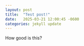 ```yaml
---
layout: post
title:  "Test post!"
date:   2025-03-21 12:00:45 -0600
categories: jekyll update
---
```

How good is this?